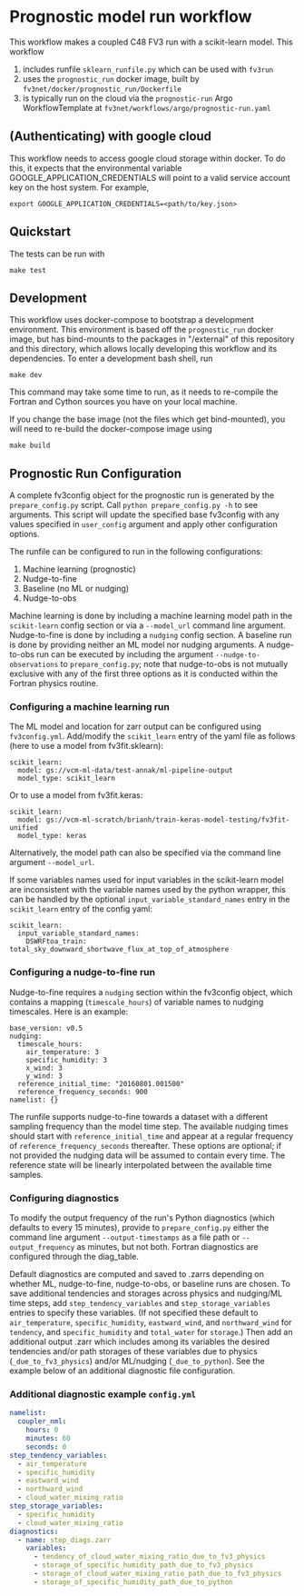 Prognostic model run workflow
=============================

This workflow makes a coupled C48 FV3 run with a scikit-learn model. This workflow
1. includes runfile `sklearn_runfile.py` which can be used with `fv3run`
1. uses the `prognostic_run` docker image, built by `fv3net/docker/prognostic_run/Dockerfile`
1. is typically run on the cloud via the `prognostic-run` Argo WorkflowTemplate at 
`fv3net/workflows/argo/prognostic-run.yaml`

(Authenticating) with google cloud
--------------------------------

This workflow needs to access google cloud storage within docker. To do this,
it expects that the environmental variable GOOGLE_APPLICATION_CREDENTIALS
will point to a valid service account key on the host system. For example,

    export GOOGLE_APPLICATION_CREDENTIALS=<path/to/key.json>

Quickstart
----------

The tests can be run with

	make test

Development
-----------

This workflow uses docker-compose to bootstrap a development environment. This
environment is based off the `prognostic_run` docker image, but has bind-mounts
to the packages in "/external" of this repository and this directory, which
allows locally developing this workflow and its dependencies. To enter a
development bash shell, run

    make dev

This command may take some time to run, as it needs to re-compile the Fortran and
Cython sources you have on your local machine.

If you change the base image (not the files which get bind-mounted), you will need
to re-build the docker-compose image using

    make build


Prognostic Run Configuration
----------------------------

A complete fv3config object for the prognostic run is generated by the `prepare_config.py`
script. Call `python prepare_config.py -h` to see arguments. This script will update the specified base fv3config with any values specified in `user_config` argument and apply other configuration options. 

The runfile can be configured to run in the following configurations:
1. Machine learning (prognostic)
1. Nudge-to-fine
1. Baseline (no ML or nudging)
1. Nudge-to-obs

Machine learning is done by including a machine learning model path in the `scikit-learn` config section or via a `--model_url` command line argument. Nudge-to-fine is done by including a `nudging` config section. A baseline run is done by providing neither an ML model nor nudging arguments. A nudge-to-obs run can be executed by including the argument `--nudge-to-observations` to `prepare_config.py`; note that nudge-to-obs is not mutually exclusive with any of the first three options as it is conducted within the Fortran physics routine. 

### Configuring a machine learning run

The ML model and location for zarr output can be configured using `fv3config.yml`. Add/modify the `scikit_learn` entry of the yaml file as follows (here to use a model from fv3fit.sklearn):
```
scikit_learn:
  model: gs://vcm-ml-data/test-annak/ml-pipeline-output
  model_type: scikit_learn
```
Or to use a model from fv3fit.keras:
```
scikit_learn:
  model: gs://vcm-ml-scratch/brianh/train-keras-model-testing/fv3fit-unified
  model_type: keras
```

Alternatively, the model path can also be specified via the command line argument `--model_url`.

If some variables names used for input variables in the scikit-learn model are inconsistent with the variable names used by the python wrapper, this can be handled by the optional `input_variable_standard_names` entry in the `scikit_learn` entry of the config yaml:
```
scikit_learn:
  input_variable_standard_names:
    DSWRFtoa_train: total_sky_downward_shortwave_flux_at_top_of_atmosphere
```

### Configuring a nudge-to-fine run

Nudge-to-fine requires a `nudging` section within the fv3config object, which contains a mapping (`timescale_hours`) of variable names to nudging timescales. Here is an example:
```
base_version: v0.5
nudging:
  timescale_hours:
    air_temperature: 3
    specific_humidity: 3
    x_wind: 3
    y_wind: 3
  reference_initial_time: "20160801.001500"
  reference_frequency_seconds: 900
namelist: {}
```

The runfile supports nudge-to-fine towards a dataset with a different sampling
frequency than the model time step. The available nudging times should start
with `reference_initial_time` and appear at a regular frequency of `reference_frequency_seconds`
thereafter. These options are optional; if not provided the nudging data will
be assumed to contain every time. The reference state will be linearly
interpolated between the available time samples. 

### Configuring diagnostics

To modify the output frequency of the run's Python diagnostics (which defaults to every 15 minutes), provide to `prepare_config.py` either the command line argument `--output-timestamps` as a file path or `--output_frequency` as minutes, but not both. Fortran diagnostics are configured through the diag_table.

Default diagnostics are computed and saved to .zarrs depending on whether ML, nudge-to-fine, nudge-to-obs, or baseline runs are chosen. To save additional tendencies and storages across physics and nudging/ML time steps, add `step_tendency_variables` and `step_storage_variables` entries to specify these variables. (If not specified these default to `air_temperature`, `specific_humidity`, `eastward_wind`, and `northward_wind` for `tendency`, and `specific_humidity` and `total_water` for `storage`.) Then add an additional output .zarr which includes among its variables the desired tendencies and/or path storages of these variables due to physics (`_due_to_fv3_physics`) and/or ML/nudging (`_due_to_python`). See the example below of an additional diagnostic file configuration. 

### Additional diagnostic example `config.yml` 

```yaml
namelist:
  coupler_nml:
    hours: 0
    minutes: 60
    seconds: 0
step_tendency_variables: 
  - air_temperature
  - specific_humidity
  - eastward_wind
  - northward_wind
  - cloud_water_mixing_ratio
step_storage_variables: 
  - specific_humidity
  - cloud_water_mixing_ratio
diagnostics:
  - name: step_diags.zarr
    variables:
      - tendency_of_cloud_water_mixing_ratio_due_to_fv3_physics
      - storage_of_specific_humidity_path_due_to_fv3_physics
      - storage_of_cloud_water_mixing_ratio_path_due_to_fv3_physics
      - storage_of_specific_humidity_path_due_to_python
```
